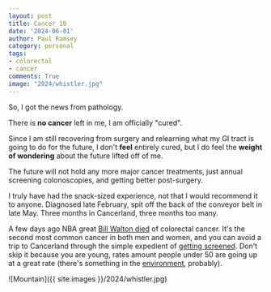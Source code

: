 ```yaml
---
layout: post
title: Cancer 10
date: '2024-06-01'
author: Paul Ramsey
category: personal
tags:
- colorectal
- cancer
comments: True
image: "2024/whistler.jpg"
---
```


So, I got the news from pathology.

There is **no cancer** left in me, I am officially "cured". 

Since I am still recovering from surgery and relearning what my GI tract is going to do for the future, I don't **feel** entirely cured, but I do feel the **weight of wondering** about the future lifted off of me.

The future will not hold any more major cancer treatments, just annual screening colonoscopies, and getting better post-surgery.

I truly have had the snack-sized experience, not that I would recommend it to anyone. Diagnosed late February, spit off the back of the conveyor belt in late May. Three months in Cancerland, three months too many.

A few days ago NBA great [Bill Walton died](https://ca.finance.yahoo.com/news/statement-dr-james-weber-ceo-141700262.html) of colorectal cancer. It's the second most common cancer in both men and women, and you can avoid a trip to Cancerland through the simple expedient of [getting screened](https://www.mayoclinic.org/diseases-conditions/colon-cancer/in-depth/colon-cancer-screening/art-20046825). Don't skip it because you are young, rates amount people under 50 are going up at a great rate (there's something in the [environment](https://www.ncbi.nlm.nih.gov/pmc/articles/PMC10340669/), probably).

![Mountain]({{ site.images }}/2024/whistler.jpg)

